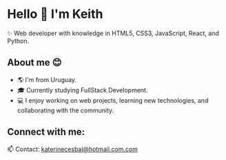 # Hello 👋 I'm Keith

✨ Web developer with knowledge in HTML5, CSS3, JavaScript, React, and Python.

## About me 😊

- 🌎 I'm from Uruguay.
- 🎓 Currently studying FullStack Development.
- 💻 I enjoy working on web projects, learning new technologies, and collaborating with the community.

## Connect with me:
📫 Contact: katerinecesbal@hotmail.com.com
